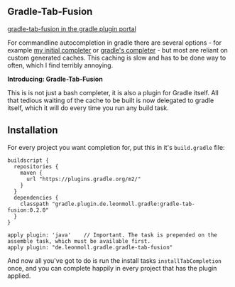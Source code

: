 Gradle-Tab-Fusion
----------------------------------------
[gradle-tab-fusion in the gradle plugin portal](https://plugins.gradle.org/plugin/de.leonmoll.gradle.gradle-tab-fusion)

For commandline autocompletion in gradle there
are several options - for example [my initial
completer](https://github.com/meonlol/gradle-tab-completion) or [gradle's
completer](https://github.com/gradle/gradle-completion) - but most are reliant
on custom generated caches. This caching is slow and has to be done way to
often, which I find terribly annoying.

**Introducing: Gradle-Tab-Fusion**

This is is not just a bash completer, it is also a plugin for Gradle itself.
All that tedious waiting of the cache to be built is now delegated to gradle
itself, which it will do every time you run any build task.

## Installation
For every project you want completion for, put this in it's `build.gradle` file:

    buildscript {
      repositories {
        maven {
          url "https://plugins.gradle.org/m2/"
        }
      }
      dependencies {
        classpath "gradle.plugin.de.leonmoll.gradle:gradle-tab-fusion:0.2.0"
      }
    }

    apply plugin: 'java'    // Important. The task is prepended on the assemble task, which must be available first.
    apply plugin: "de.leonmoll.gradle.gradle-tab-fusion"

And now all you've got to do is run the install tasks `installTabCompletion`
once, and you can complete happily in every project that has the plugin
applied.
